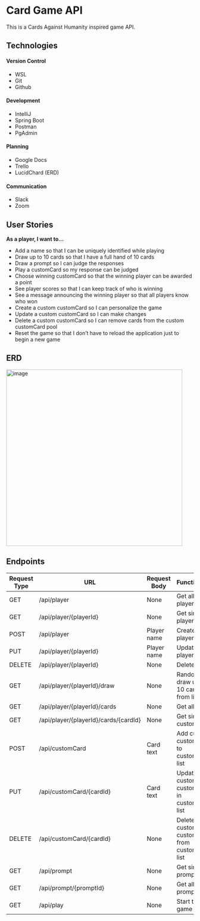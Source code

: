 # Card Game API

This is a Cards Against Humanity inspired game API.

## Technologies

#### Version Control

  - WSL
  - Git
  - Github

#### Development
  
  - IntelliJ
  - Spring Boot
  - Postman
  - PgAdmin 

#### Planning

- Google Docs
- Trello
- LucidChard (ERD)

#### Communication
- Slack
- Zoom

## User Stories

**As a player, I want to...**

- Add a name so that I can be uniquely identified while playing
- Draw up to 10 cards so that I have a full hand of 10 cards
- Draw a prompt so I can judge the responses
- Play a customCard so my response can be judged
- Choose winning customCard so that the winning player can be awarded a point
- See player scores so that I can keep track of who is winning
- See a message announcing the winning player so that all players know who won
- Create a custom customCard so I can personalize the game
- Update a custom customCard so I can make changes
- Delete a custom customCard so I can remove cards from the custom customCard pool
- Reset the game so that I don’t have to reload the application just to begin a new game

## ERD

<img width="473" alt="image" src="https://user-images.githubusercontent.com/80715577/148117268-300ffb48-3477-4a32-ae56-462945687523.png">

## Endpoints

| Request Type | URL                                   | Request Body | Functionality                          |
|--------------|---------------------------------------|--------------|----------------------------------------|
| GET          | /api/player                           | None         | Get all players                        |
| GET          | /api/player/{playerId}                | None         | Get single player                      |
| POST         | /api/player                           | Player name  | Create new player                      |
| PUT          | /api/player/{playerId}                | Player name  | Update player                          |
| DELETE       | /api/player/{playerId}                | None         | Delete player                          |
| GET          | /api/player/{playerId}/draw           | None         | Randomly draw up to 10 cards from list |
| GET          | /api/player/{playerId}/cards          | None         | Get all cards                          |
| GET          | /api/player/{playerId}/cards/{cardId} | None         | Get single customCard                        |
| POST         | /api/customCard                             | Card text    | Add custom customCard to customCard list           |
| PUT          | /api/customCard/{cardId}                    | Card text    | Update custom customCard in customCard list        |
| DELETE       | /api/customCard/{cardId}                    | None         | Delete custom customCard from customCard list      |
| GET          | /api/prompt                           | None         | Get single prompt                      |
| GET          | /api/prompt/{promptId}                | None         | Get all prompts                        |
| GET          | /api/play                             | None         | Start the game                         |
